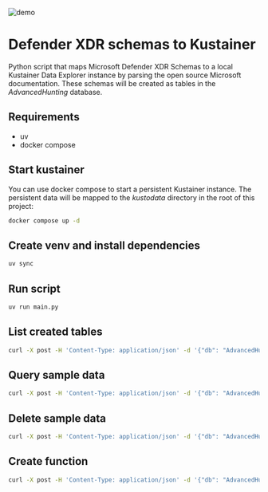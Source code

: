 ![demo](https://github.com/KapiteinKrapBijKas/defender_schemas_to_kustainer/blob/main/demo.gif)

# Defender XDR schemas to Kustainer

Python script that maps Microsoft Defender XDR Schemas to a local Kustainer Data Explorer instance by parsing the open source Microsoft documentation. These schemas will be created as tables in the *AdvancedHunting* database.

## Requirements

- uv
- docker compose

## Start kustainer
You can use docker compose to start a persistent Kustainer instance. The persistent data will be mapped to the *kustodata* directory in the root of this project:

```bash
docker compose up -d
```

## Create venv and install dependencies
```bash
uv sync
```

## Run script

```bash
uv run main.py
```

## List created tables

```bash
curl -X post -H 'Content-Type: application/json' -d '{"db": "AdvancedHunting", "csl":".show tables"}' http://localhost:8080/v1/rest/mgmt | jq
```

## Query sample data

```bash
curl -X post -H 'Content-Type: application/json' -d '{"db": "AdvancedHunting", "csl":"EmailUrlInfo | take 1"}' http://localhost:8080/v2/rest/query | jq
```

## Delete sample data

```bash
curl -X post -H 'Content-Type: application/json' -d '{"db": "AdvancedHunting", "csl":".clear table EmailUrlInfo data"}' http://localhost:8080/v1/rest/mgmt | jq
```

## Create function

```bash
curl -X post -H 'Content-Type: application/json' -d '{"db": "AdvancedHunting", "csl":".create function FN_1() {EmailUrlInfo | take 1}"}' http://localhost:8080/v1/rest/mgmt | jq
```